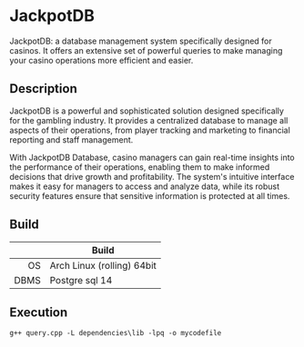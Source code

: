 # JackpotDB
JackpotDB: a database management system specifically designed for casinos. It offers an extensive set of powerful queries to make managing your casino operations more efficient and easier.
## Description
JackpotDB is a powerful and sophisticated solution designed specifically for the gambling industry. It provides a centralized database to manage all aspects of their operations, from player tracking and marketing to financial reporting and staff management.

With JackpotDB Database, casino managers can gain real-time insights into the performance of their operations, enabling them to make informed decisions that drive growth and profitability. The system's intuitive interface makes it easy for managers to access and analyze data, while its robust security features ensure that sensitive information is protected at all times.

## Build

|              | Build                |
|-------------:|----------------------|
| OS           | Arch Linux (rolling) 64bit  |
| DBMS         | Postgre sql 14        |

## Execution
```console
g++ query.cpp -L dependencies\lib -lpq -o mycodefile
```

